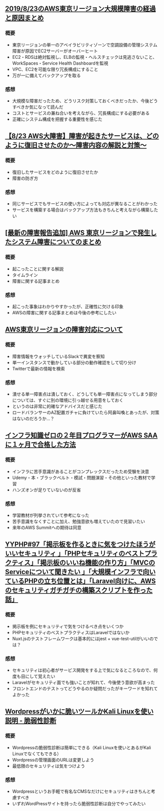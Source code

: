 ## [2019/8/23のAWS東京リージョン大規模障害の経過と原因まとめ](https://qiita.com/nasuvitz/items/fbc09615705f804f85fb)
### 概要
- 東京リージョンの単一のアベイラビリティゾーンで空調設備の管理システム障害が原因でEC2サーバーがオーバーヒート
- EC2・RDSは絶対監視し、ELBの監視・ヘルスチェックは見逃さないこと、WorkSpaces・Service Health Dashboardを監視
- VPC、EC2を可能な限り冗長構成にすること
- 万が一に備えてバックアップを取る

### 感想
- 大規模な障害だったため、どうリスク対策しておくべきだったか、今後どうすべきか気になって読んだ
- コストとサービスの兼ね合いを考えながら、冗長構成にする必要がある
- 正確にシステム構成を把握する重要性を感じた

## [【8/23 AWS大障害】障害が起きたサービスは、どのように復旧させたのか〜障害内容の解説と対策〜](https://qiita.com/growsic/items/5914e19e76b707705fe0)
### 概要
- 復旧したサービスをどのように復旧させたか
- 障害の防ぎ方

### 感想
- 同じサービスでもサービスの使い方によっても対応が異なることがわかった
- サービスを構築する場合はバックアップ方法もきちんと考えながら構築したい

## [[最新の障害報告追加] AWS 東京リージョンで発生したシステム障害についてのまとめ](https://qiita.com/TaigoKuriyama/items/f484b8be79a4e50aa21c)
### 概要
- 起こったことに関する解説
- タイムライン
- 障害に関する記事まとめ

### 感想
- 起こった事象はわかりやすかったが、正確性に欠ける印象
- AWSの障害に関する記事まとめは今後の参考にしたい

## [AWS東京リージョンの障害対応について](https://qiita.com/yahagin/items/e6538300f2e4bfe42e7e)
### 概要
- 障害情報をウォッチしているSlackで異変を察知
- 単一インスタンスで動かしている部分の動作確認をして切り分け
- Twitterで最新の情報を検索

### 感想
- 潰せる単一障害点は潰しておく、どうしても単一障害点になってしまう部分については、すぐに別の環境に引っ越せる用意をしておく
- というのは非常に的確なアドバイスだと感じた
- ロードバランサーのAZ配置ガチャに負けていたら阿鼻叫喚とあったが、対策はないのだろうか…？

## [インフラ知識ゼロの２年目プログラマーがAWS SAAに１ヶ月で合格した方法](https://qiita.com/MayForBlue/items/b8dbc86780f202f02407)
### 概要
- インフラに苦手意識があることがコンプレックスだったため受験を決意
- Udemy・本・ブラックベルト・模試・問題演習・その他といった教材で学習
- ハンズオンが足りていないのが反省

### 感想
- 学習教材が列挙されていて参考になった
- 苦手意識をなくすことに加え、勉強意欲も増えていたので見習いたい
- 来年のAWS Summitへの期待は同意

## [YYPHP#97「掲示板を作るときに気をつけたほうがいいセキュリティ 」「PHPセキュリティのベストプラクティス」「掲示板のいいね機能の作り方」「MVCのServiceについて聞きたい 」「大規模インフラで向いているPHPの立ち位置とは」「Laravel向けに、AWSのセキュリティガチガチの構築スクリプトを作った話」](https://qiita.com/suin/items/f5032b8244ab2b432577)
### 概要
- 掲示板を例にセキュリティで気をつけるべき点をいくつか
- PHPセキュリティのベストプラクティスはLaravelではないか
- Nuxt.jsのテストフレームワークは基本的にはjest + vue-test-utilがいいのでは？

### 感想
- セキュリティは初心者がサービス開発をする上で気になるところなので、何度も目にして覚えたい
- Laravelがセキュリティ面でも強いことが知れて、今後使う意欲が高まった
- フロントエンドのテストってどうやるのか疑問だったがキーワードを知れてよかった

## [Wordpressがいかに脆いツールかKali Linuxを使い説明 - 脆弱性診断](https://qiita.com/y-araki-qiita/items/4b9b367ec4853a6dcdf8)
### 概要
- Wordpressの脆弱性診断は簡単にできる（Kali Linuxを使いとあるがKali Linuxでなくてもできる）
- Wordpressの管理画面のURLは変更しよう
- 最低限のセキュリティは気をつけよう

### 感想
- Wordpressというお手軽で有名なCMSなだけにセキュリティはきちんと考慮すべき
- いずれWordPressサイトを持ったら脆弱性診断は自分でやってみたい
